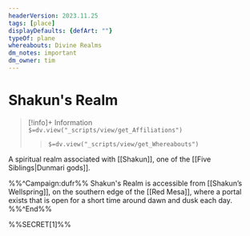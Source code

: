 ```yaml
---
headerVersion: 2023.11.25
tags: [place]
displayDefaults: {defArt: ""}
typeOf: plane
whereabouts: Divine Realms
dm_notes: important
dm_owner: tim
---
```

# Shakun's Realm
>[!info]+ Information  
> `$=dv.view("_scripts/view/get_Affiliations")`  
>> `$=dv.view("_scripts/view/get_Whereabouts")`

A spiritual realm associated with [[Shakun]], one of the [[Five Siblings|Dunmari gods]].

%%^Campaign:dufr%%
Shakun's Realm is accessible from [[Shakun’s Wellspring]], on the southern edge of the [[Red Mesa]], where a portal exists that is open for a short time around dawn and dusk each day. 
%%^End%%

%%SECRET[1]%%